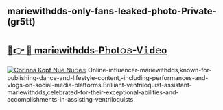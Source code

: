 ## mariewithdds-only-fans​-leaked-photo​-Private-(gr5tt)


# <h2><a href="https://mediaupload.pro?title=mariewithdds&ref=git">🔗👉 🔴 mariewithdds-P𝚑ot𝚘𝚜-V𝚒d𝚎o</a></h2>

[![Corinna Kopf Nue Nu𝚍e𝚜](https://i.imgur.com/0qMVB7G.gif)](https://mediaupload.pro?title=mariewithdds&ref=git)
Online-influencer-mariewithdds,known-for-publishing-dance-and-lifestyle-content,-including-performances-and-vlogs-on-social-media-platforms.Brilliant-ventriloquist-assistant-mariewithdds,celebrated-for-their-exceptional-abilities-and-accomplishments-in-assisting-ventriloquists.  